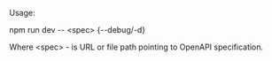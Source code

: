 Usage:

npm run dev -- \<spec\> {--debug/-d}

Where \<spec\> - is URL or file path pointing to OpenAPI specification.
